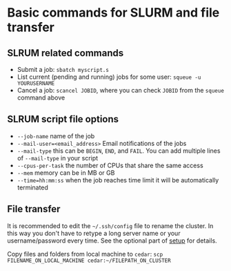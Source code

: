 # Basic commands for SLURM and file transfer

## SLRUM related commands
- Submit a job: `sbatch myscript.s`
- List current (pending and running) jobs for some user: `squeue -u YOURUSERNAME`
- Cancel a job: `scancel JOBID`, where you can check `JOBID` from the `squeue` command above

## SLRUM script file options
- `--job-name` name of the job
- `--mail-user=<email_address>` Email notifications of the jobs
- `--mail-type` this can be `BEGIN`, `END`, and `FAIL`. You can add multiple lines of `--mail-type` in your script
- `--cpus-per-task` the number of CPUs that share the same access
- `--mem` memory can be in MB or GB
- `--time=hh:mm:ss` when the job reaches time limit it will be automatically terminated


## File transfer
It is recommended to edit the `~/.ssh/config` file to rename the cluster. In this way you don't have to retype a long server name or your username/password every time. See the optional part of [setup](setup.md) for details.

Copy files and folders from local machine to `cedar`: `scp FILENAME_ON_LOCAL_MACHINE cedar:~/FILEPATH_ON_CLUSTER`
